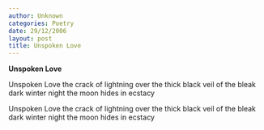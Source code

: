 ```yaml
---
author: Unknown
categories: Poetry
date: 29/12/2006
layout: post
title: Unspoken Love
---
```


**Unspoken Love**

Unspoken Love
          the crack of lightning
          over the thick black veil
          of the bleak dark winter night
                     the moon hides in
                                 ecstacy

Unspoken Love
          the crack of lightning
          over the thick black veil
          of the bleak dark winter night
                     the moon hides in
                                 ecstacy
